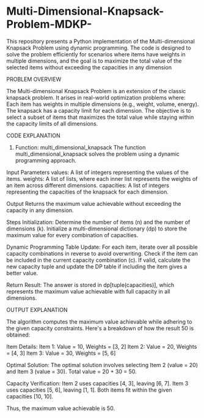 # Multi-Dimensional-Knapsack-Problem-MDKP-
This repository presents a Python implementation of the Multi-dimensional Knapsack Problem using dynamic programming. The code is designed to solve the problem efficiently for scenarios where items have weights in multiple dimensions, and the goal is to maximize the total value of the selected items without exceeding the capacities in any dimension

PROBLEM OVERVIEW

The Multi-dimensional Knapsack Problem is an extension of the classic knapsack problem. It arises in real-world optimization problems where:
Each item has weights in multiple dimensions (e.g., weight, volume, energy).
The knapsack has a capacity limit for each dimension.
The objective is to select a subset of items that maximizes the total value while staying within the capacity limits of all dimensions.

CODE EXPLANATION

1. Function: multi_dimensional_knapsack
The function multi_dimensional_knapsack solves the problem using a dynamic programming approach.

Input Parameters
values: A list of integers representing the values of the items.
weights: A list of lists, where each inner list represents the weights of an item across different dimensions.
capacities: A list of integers representing the capacities of the knapsack for each dimension.

Output
Returns the maximum value achievable without exceeding the capacity in any dimension.

Steps
Initialization:
Determine the number of items (n) and the number of dimensions (k).
Initialize a multi-dimensional dictionary (dp) to store the maximum value for every combination of capacities.

Dynamic Programming Table Update:
For each item, iterate over all possible capacity combinations in reverse to avoid overwriting.
Check if the item can be included in the current capacity combination (c).
If valid, calculate the new capacity tuple and update the DP table if including the item gives a better value.

Return Result:
The answer is stored in dp[tuple(capacities)], which represents the maximum value achievable with full capacity in all dimensions.

OUTPUT EXPLANATION

The algorithm computes the maximum value achievable while adhering to the given capacity constraints. Here's a breakdown of how the result 50 is obtained:

Item Details:
Item 1: Value = 10, Weights = [3, 2]
Item 2: Value = 20, Weights = [4, 3]
Item 3: Value = 30, Weights = [5, 6]

Optimal Solution:
The optimal solution involves selecting Item 2 (value = 20) and Item 3 (value = 30).
Total value = 20 + 30 = 50.

Capacity Verification:
Item 2 uses capacities [4, 3], leaving [6, 7].
Item 3 uses capacities [5, 6], leaving [1, 1].
Both items fit within the given capacities [10, 10].

Thus, the maximum value achievable is 50.
